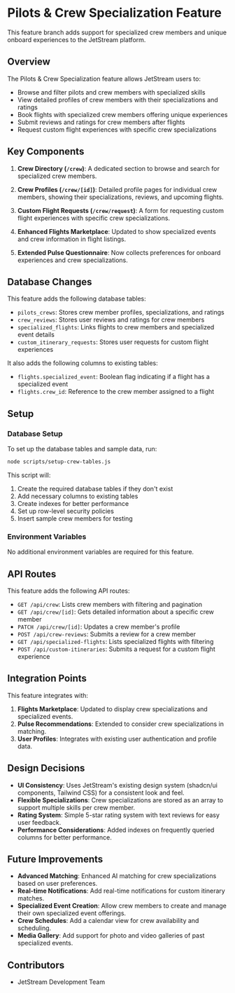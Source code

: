 # Pilots & Crew Specialization Feature

This feature branch adds support for specialized crew members and unique onboard experiences to the JetStream platform.

## Overview

The Pilots & Crew Specialization feature allows JetStream users to:

- Browse and filter pilots and crew members with specialized skills
- View detailed profiles of crew members with their specializations and ratings
- Book flights with specialized crew members offering unique experiences
- Submit reviews and ratings for crew members after flights
- Request custom flight experiences with specific crew specializations

## Key Components

1. **Crew Directory (`/crew`)**: A dedicated section to browse and search for specialized crew members.

2. **Crew Profiles (`/crew/[id]`)**: Detailed profile pages for individual crew members, showing their specializations, reviews, and upcoming flights.

3. **Custom Flight Requests (`/crew/request`)**: A form for requesting custom flight experiences with specific crew specializations.

4. **Enhanced Flights Marketplace**: Updated to show specialized events and crew information in flight listings.

5. **Extended Pulse Questionnaire**: Now collects preferences for onboard experiences and crew specializations.

## Database Changes

This feature adds the following database tables:

- `pilots_crews`: Stores crew member profiles, specializations, and ratings
- `crew_reviews`: Stores user reviews and ratings for crew members
- `specialized_flights`: Links flights to crew members and specialized event details
- `custom_itinerary_requests`: Stores user requests for custom flight experiences

It also adds the following columns to existing tables:

- `flights.specialized_event`: Boolean flag indicating if a flight has a specialized event
- `flights.crew_id`: Reference to the crew member assigned to a flight

## Setup

### Database Setup

To set up the database tables and sample data, run:

```bash
node scripts/setup-crew-tables.js
```

This script will:
1. Create the required database tables if they don't exist
2. Add necessary columns to existing tables
3. Create indexes for better performance
4. Set up row-level security policies
5. Insert sample crew members for testing

### Environment Variables

No additional environment variables are required for this feature.

## API Routes

This feature adds the following API routes:

- `GET /api/crew`: Lists crew members with filtering and pagination
- `GET /api/crew/[id]`: Gets detailed information about a specific crew member
- `PATCH /api/crew/[id]`: Updates a crew member's profile
- `POST /api/crew-reviews`: Submits a review for a crew member
- `GET /api/specialized-flights`: Lists specialized flights with filtering
- `POST /api/custom-itineraries`: Submits a request for a custom flight experience

## Integration Points

This feature integrates with:

1. **Flights Marketplace**: Updated to display crew specializations and specialized events.
2. **Pulse Recommendations**: Extended to consider crew specializations in matching.
3. **User Profiles**: Integrates with existing user authentication and profile data.

## Design Decisions

- **UI Consistency**: Uses JetStream's existing design system (shadcn/ui components, Tailwind CSS) for a consistent look and feel.
- **Flexible Specializations**: Crew specializations are stored as an array to support multiple skills per crew member.
- **Rating System**: Simple 5-star rating system with text reviews for easy user feedback.
- **Performance Considerations**: Added indexes on frequently queried columns for better performance.

## Future Improvements

- **Advanced Matching**: Enhanced AI matching for crew specializations based on user preferences.
- **Real-time Notifications**: Add real-time notifications for custom itinerary matches.
- **Specialized Event Creation**: Allow crew members to create and manage their own specialized event offerings.
- **Crew Schedules**: Add a calendar view for crew availability and scheduling.
- **Media Gallery**: Add support for photo and video galleries of past specialized events.

## Contributors

- JetStream Development Team 